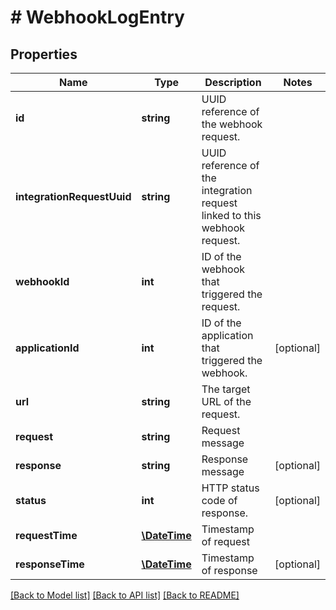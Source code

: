 # # WebhookLogEntry

## Properties

Name | Type | Description | Notes
------------ | ------------- | ------------- | -------------
**id** | **string** | UUID reference of the webhook request. | 
**integrationRequestUuid** | **string** | UUID reference of the integration request linked to this webhook request. | 
**webhookId** | **int** | ID of the webhook that triggered the request. | 
**applicationId** | **int** | ID of the application that triggered the webhook. | [optional] 
**url** | **string** | The target URL of the request. | 
**request** | **string** | Request message | 
**response** | **string** | Response message | [optional] 
**status** | **int** | HTTP status code of response. | [optional] 
**requestTime** | [**\DateTime**](\DateTime.md) | Timestamp of request | 
**responseTime** | [**\DateTime**](\DateTime.md) | Timestamp of response | [optional] 

[[Back to Model list]](../../README.md#documentation-for-models) [[Back to API list]](../../README.md#documentation-for-api-endpoints) [[Back to README]](../../README.md)


